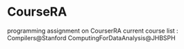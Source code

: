 CourseRA
===========================
programming assignment on CourserRA
current course list :
Compilers@Stanford
ComputingForDataAnalysis@JHBSPH
